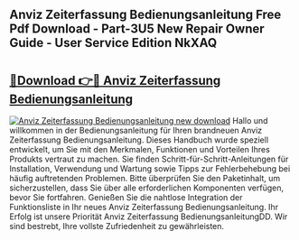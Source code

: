 ## Anviz Zeiterfassung Bedienungsanleitung Free Pdf Download - Part-3U5 New Repair Owner Guide - User Service Edition NkXAQ

# <h2><a href="http://df0mdd.blite.top/?on=Anviz+Zeiterfassung+Bedienungsanleitung">🔗Download 👉🔴 Anviz Zeiterfassung Bedienungsanleitung</a></h2>

[![Anviz Zeiterfassung Bedienungsanleitung new download](https://i.imgur.com/lujVjoI.png)](http://df0mdd.blite.top/?on=Anviz+Zeiterfassung+Bedienungsanleitung)
Hallo und willkommen in der Bedienungsanleitung für Ihren brandneuen Anviz Zeiterfassung Bedienungsanleitung. Dieses Handbuch wurde speziell entwickelt, um Sie mit den Merkmalen, Funktionen und Vorteilen Ihres Produkts vertraut zu machen. Sie finden Schritt-für-Schritt-Anleitungen für Installation, Verwendung und Wartung sowie Tipps zur Fehlerbehebung bei häufig auftretenden Problemen. Bitte überprüfen Sie den Paketinhalt, um sicherzustellen, dass Sie über alle erforderlichen Komponenten verfügen, bevor Sie fortfahren. Genießen Sie die nahtlose Integration der Funktionsliste in Ihr neues Anviz Zeiterfassung Bedienungsanleitung. Ihr Erfolg ist unsere Priorität Anviz Zeiterfassung BedienungsanleitungDD. Wir sind bestrebt, Ihre vollste Zufriedenheit zu gewährleisten.
